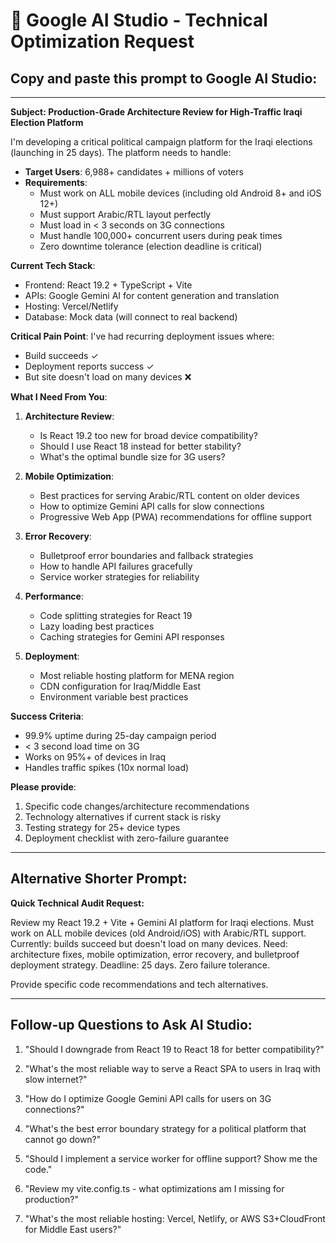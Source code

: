 # 🤖 Google AI Studio - Technical Optimization Request

## Copy and paste this prompt to Google AI Studio:

---

**Subject: Production-Grade Architecture Review for High-Traffic Iraqi Election Platform**

I'm developing a critical political campaign platform for the Iraqi elections (launching in 25 days). The platform needs to handle:

- **Target Users**: 6,988+ candidates + millions of voters
- **Requirements**: 
  - Must work on ALL mobile devices (including old Android 8+ and iOS 12+)
  - Must support Arabic/RTL layout perfectly
  - Must load in < 3 seconds on 3G connections
  - Must handle 100,000+ concurrent users during peak times
  - Zero downtime tolerance (election deadline is critical)

**Current Tech Stack**:
- Frontend: React 19.2 + TypeScript + Vite
- APIs: Google Gemini AI for content generation and translation
- Hosting: Vercel/Netlify
- Database: Mock data (will connect to real backend)

**Critical Pain Point**:
I've had recurring deployment issues where:
- Build succeeds ✓
- Deployment reports success ✓  
- But site doesn't load on many devices ❌

**What I Need From You**:

1. **Architecture Review**: 
   - Is React 19.2 too new for broad device compatibility?
   - Should I use React 18 instead for better stability?
   - What's the optimal bundle size for 3G users?

2. **Mobile Optimization**:
   - Best practices for serving Arabic/RTL content on older devices
   - How to optimize Gemini API calls for slow connections
   - Progressive Web App (PWA) recommendations for offline support

3. **Error Recovery**:
   - Bulletproof error boundaries and fallback strategies
   - How to handle API failures gracefully
   - Service worker strategies for reliability

4. **Performance**:
   - Code splitting strategies for React 19
   - Lazy loading best practices
   - Caching strategies for Gemini API responses

5. **Deployment**:
   - Most reliable hosting platform for MENA region
   - CDN configuration for Iraq/Middle East
   - Environment variable best practices

**Success Criteria**:
- 99.9% uptime during 25-day campaign period
- < 3 second load time on 3G
- Works on 95%+ of devices in Iraq
- Handles traffic spikes (10x normal load)

**Please provide**:
1. Specific code changes/architecture recommendations
2. Technology alternatives if current stack is risky
3. Testing strategy for 25+ device types
4. Deployment checklist with zero-failure guarantee

---

## Alternative Shorter Prompt:

**Quick Technical Audit Request:**

Review my React 19.2 + Vite + Gemini AI platform for Iraqi elections. Must work on ALL mobile devices (old Android/iOS) with Arabic/RTL support. Currently: builds succeed but doesn't load on many devices. Need: architecture fixes, mobile optimization, error recovery, and bulletproof deployment strategy. Deadline: 25 days. Zero failure tolerance.

Provide specific code recommendations and tech alternatives.

---

## Follow-up Questions to Ask AI Studio:

1. "Should I downgrade from React 19 to React 18 for better compatibility?"

2. "What's the most reliable way to serve a React SPA to users in Iraq with slow internet?"

3. "How do I optimize Google Gemini API calls for users on 3G connections?"

4. "What's the best error boundary strategy for a political platform that cannot go down?"

5. "Should I implement a service worker for offline support? Show me the code."

6. "Review my vite.config.ts - what optimizations am I missing for production?"

7. "What's the most reliable hosting: Vercel, Netlify, or AWS S3+CloudFront for Middle East users?"
